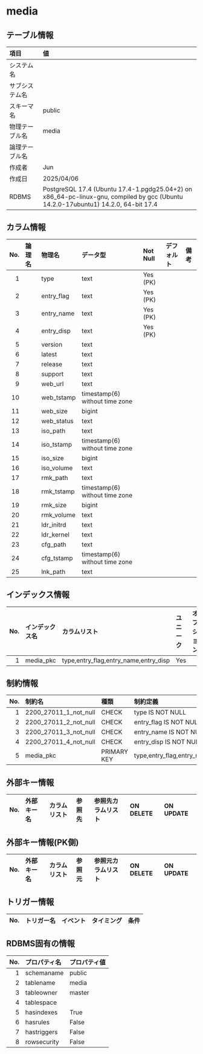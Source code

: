 # media

## テーブル情報

| 項目                           | 値                                                                                                   |
|:-------------------------------|:-----------------------------------------------------------------------------------------------------|
| システム名                     |                                                                                                      |
| サブシステム名                 |                                                                                                      |
| スキーマ名                     | public                                                                                               |
| 物理テーブル名                 | media                                                                                                |
| 論理テーブル名                 |                                                                                                      |
| 作成者                         | Jun                                                                                                  |
| 作成日                         | 2025/04/06                                                                                           |
| RDBMS                          | PostgreSQL 17.4 (Ubuntu 17.4-1.pgdg25.04+2) on x86_64-pc-linux-gnu, compiled by gcc (Ubuntu 14.2.0-17ubuntu1) 14.2.0, 64-bit 17.4 |



## カラム情報

| No. | 論理名                         | 物理名                         | データ型                       | Not Null | デフォルト           | 備考                           |
|----:|:-------------------------------|:-------------------------------|:-------------------------------|:---------|:---------------------|:-------------------------------|
|   1 |                                | type                           | text                           | Yes (PK) |                      |                                |
|   2 |                                | entry_flag                     | text                           | Yes (PK) |                      |                                |
|   3 |                                | entry_name                     | text                           | Yes (PK) |                      |                                |
|   4 |                                | entry_disp                     | text                           | Yes (PK) |                      |                                |
|   5 |                                | version                        | text                           |          |                      |                                |
|   6 |                                | latest                         | text                           |          |                      |                                |
|   7 |                                | release                        | text                           |          |                      |                                |
|   8 |                                | support                        | text                           |          |                      |                                |
|   9 |                                | web_url                        | text                           |          |                      |                                |
|  10 |                                | web_tstamp                     | timestamp(6) without time zone |          |                      |                                |
|  11 |                                | web_size                       | bigint                         |          |                      |                                |
|  12 |                                | web_status                     | text                           |          |                      |                                |
|  13 |                                | iso_path                       | text                           |          |                      |                                |
|  14 |                                | iso_tstamp                     | timestamp(6) without time zone |          |                      |                                |
|  15 |                                | iso_size                       | bigint                         |          |                      |                                |
|  16 |                                | iso_volume                     | text                           |          |                      |                                |
|  17 |                                | rmk_path                       | text                           |          |                      |                                |
|  18 |                                | rmk_tstamp                     | timestamp(6) without time zone |          |                      |                                |
|  19 |                                | rmk_size                       | bigint                         |          |                      |                                |
|  20 |                                | rmk_volume                     | text                           |          |                      |                                |
|  21 |                                | ldr_initrd                     | text                           |          |                      |                                |
|  22 |                                | ldr_kernel                     | text                           |          |                      |                                |
|  23 |                                | cfg_path                       | text                           |          |                      |                                |
|  24 |                                | cfg_tstamp                     | timestamp(6) without time zone |          |                      |                                |
|  25 |                                | lnk_path                       | text                           |          |                      |                                |



## インデックス情報

| No. | インデックス名                 | カラムリスト                             | ユニーク   | オプション                     | 
|----:|:-------------------------------|:-----------------------------------------|:-----------|:-------------------------------|
|   1 | media_pkc                      | type,entry_flag,entry_name,entry_disp    | Yes        |                                |



## 制約情報

| No. | 制約名                         | 種類                           | 制約定義                       |
|----:|:-------------------------------|:-------------------------------|:-------------------------------|
|   1 | 2200_27011_1_not_null          | CHECK                          | type IS NOT NULL               |
|   2 | 2200_27011_2_not_null          | CHECK                          | entry_flag IS NOT NULL         |
|   3 | 2200_27011_3_not_null          | CHECK                          | entry_name IS NOT NULL         |
|   4 | 2200_27011_4_not_null          | CHECK                          | entry_disp IS NOT NULL         |
|   5 | media_pkc                      | PRIMARY KEY                    | type,entry_flag,entry_name,entry_disp |



## 外部キー情報

| No. | 外部キー名                     | カラムリスト                             | 参照先                         | 参照先カラムリスト                       | ON DELETE    | ON UPDATE    |
|----:|:-------------------------------|:-----------------------------------------|:-------------------------------|:-----------------------------------------|:-------------|:-------------|



## 外部キー情報(PK側)

| No. | 外部キー名                     | カラムリスト                             | 参照元                         | 参照元カラムリスト                       | ON DELETE    | ON UPDATE    |
|----:|:-------------------------------|:-----------------------------------------|:-------------------------------|:-----------------------------------------|:-------------|:-------------|



## トリガー情報

| No. | トリガー名                     | イベント                                 | タイミング           | 条件                           |
|----:|:-------------------------------|:-----------------------------------------|:---------------------|:-------------------------------|



## RDBMS固有の情報

| No. | プロパティ名                   | プロパティ値                                                                                         |
|----:|:-------------------------------|:-----------------------------------------------------------------------------------------------------|
|   1 | schemaname                     | public                                                                                               |
|   2 | tablename                      | media                                                                                                |
|   3 | tableowner                     | master                                                                                               |
|   4 | tablespace                     |                                                                                                      |
|   5 | hasindexes                     | True                                                                                                 |
|   6 | hasrules                       | False                                                                                                |
|   7 | hastriggers                    | False                                                                                                |
|   8 | rowsecurity                    | False                                                                                                |


